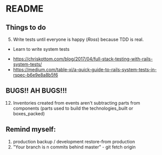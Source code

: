 # README

## Things to do
5. Write tests until everyone is happy (*Ross*) because TDD is real.
  * Learn to write system tests
  - https://chriskottom.com/blog/2017/04/full-stack-testing-with-rails-system-tests/
  - https://medium.com/table-xi/a-quick-guide-to-rails-system-tests-in-rspec-b6e9e8a8b5f6

## BUGS!! AH BUGS!!!
12. Inventories created from events aren't subtracting parts from components (parts used to build the technologies_built or boxes_packed)

## Remind myself:
1. production backup / development restore-from production
2. "Your branch is n commits behind master" - git fetch origin